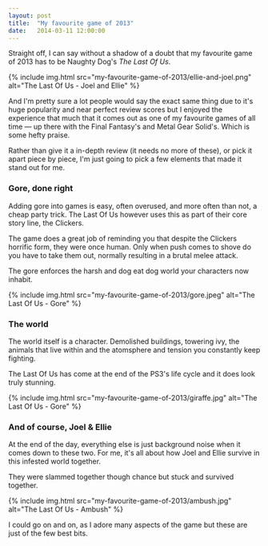 ```yaml
---
layout: post
title:  "My favourite game of 2013"
date:   2014-03-11 12:00:00
---
```


Straight off, I can say without a shadow of a doubt that my favourite game of 2013 has to be Naughty Dog's _The Last Of Us_.

{% include img.html src="my-favourite-game-of-2013/ellie-and-joel.png" alt="The Last Of Us - Joel and Ellie" %}

And I'm pretty sure a lot people would say the exact same thing due to it's huge popularity and near perfect review scores but I enjoyed the experience that much that it comes out as one of my favourite games of all time &mdash; up there with the Final Fantasy's and Metal Gear Solid's. Which is some hefty praise.

Rather than give it a in-depth review (it needs no more of these), or pick it apart piece by piece, I'm just going to pick a few elements that made it stand out for me.

### Gore, done right

Adding gore into games is easy, often overused, and more often than not, a cheap party trick. The Last Of Us however uses this as part of their core story line, the Clickers.

The game does a great job of reminding you that despite the Clickers horrific form, they were once human. Only when push comes to shove do you have to take them out, normally resulting in a brutal melee attack.

The gore enforces the harsh and dog eat dog world your characters now inhabit.

{% include img.html src="my-favourite-game-of-2013/gore.jpeg" alt="The Last Of Us - Gore" %}

### The world

The world itself is a character. Demolished buildings, towering ivy, the animals that live within and the atomsphere and tension you constantly keep fighting.

The Last Of Us has come at the end of the PS3's life cycle and it does look truly stunning.

{% include img.html src="my-favourite-game-of-2013/giraffe.jpg" alt="The Last Of Us - Gore" %}

### And of course, Joel &amp; Ellie

At the end of the day, everything else is just background noise when it comes down to these two. For me, it's all about how Joel and Ellie survive in this infested world together.

They were slammed together though chance but stuck and survived together.

{% include img.html src="my-favourite-game-of-2013/ambush.jpg" alt="The Last Of Us - Ambush" %}

I could go on and on, as I adore many aspects of the game but these are just of the few best bits.
